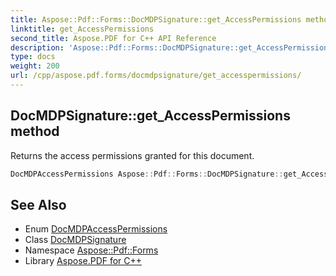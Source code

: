 ```yaml
---
title: Aspose::Pdf::Forms::DocMDPSignature::get_AccessPermissions method
linktitle: get_AccessPermissions
second_title: Aspose.PDF for C++ API Reference
description: 'Aspose::Pdf::Forms::DocMDPSignature::get_AccessPermissions method. Returns the access permissions granted for this document in C++.'
type: docs
weight: 200
url: /cpp/aspose.pdf.forms/docmdpsignature/get_accesspermissions/
---
```

## DocMDPSignature::get_AccessPermissions method


Returns the access permissions granted for this document.

```cpp
DocMDPAccessPermissions Aspose::Pdf::Forms::DocMDPSignature::get_AccessPermissions() const
```

## See Also

* Enum [DocMDPAccessPermissions](../../docmdpaccesspermissions/)
* Class [DocMDPSignature](../)
* Namespace [Aspose::Pdf::Forms](../../)
* Library [Aspose.PDF for C++](../../../)
